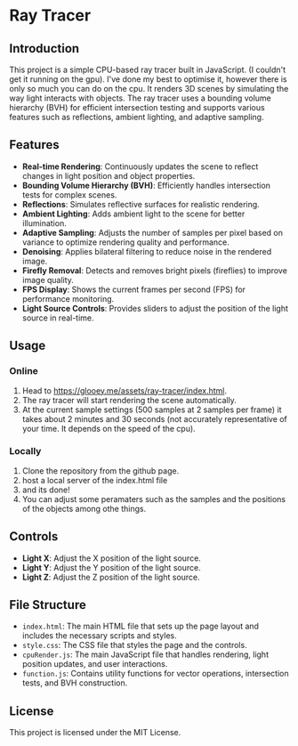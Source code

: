 # Ray Tracer

## Introduction

This project is a simple CPU-based ray tracer built in JavaScript. (I couldn't get it running on the gpu). I've done my best to optimise it, however there is only so much you can do on the cpu. It renders 3D scenes by simulating the way light interacts with objects. The ray tracer uses a bounding volume hierarchy (BVH) for efficient intersection testing and supports various features such as reflections, ambient lighting, and adaptive sampling.

## Features

- **Real-time Rendering**: Continuously updates the scene to reflect changes in light position and object properties.
- **Bounding Volume Hierarchy (BVH)**: Efficiently handles intersection tests for complex scenes.
- **Reflections**: Simulates reflective surfaces for realistic rendering.
- **Ambient Lighting**: Adds ambient light to the scene for better illumination.
- **Adaptive Sampling**: Adjusts the number of samples per pixel based on variance to optimize rendering quality and performance.
- **Denoising**: Applies bilateral filtering to reduce noise in the rendered image.
- **Firefly Removal**: Detects and removes bright pixels (fireflies) to improve image quality.
- **FPS Display**: Shows the current frames per second (FPS) for performance monitoring.
- **Light Source Controls**: Provides sliders to adjust the position of the light source in real-time.

## Usage

### Online

1. Head to https://glooey.me/assets/ray-tracer/index.html.
2. The ray tracer will start rendering the scene automatically.
3. At the current sample settings (500 samples at 2 samples per frame) it takes about 2 minutes and 30 seconds (not accurately representative of your time. It depends on the speed of the cpu).

### Locally

1. Clone the repository from the github page.
2. host a local server of the index.html file
3. and its done!
4. You can adjust some peramaters such as the samples and the positions of the objects among othe things.

## Controls

- **Light X**: Adjust the X position of the light source.
- **Light Y**: Adjust the Y position of the light source.
- **Light Z**: Adjust the Z position of the light source.

## File Structure

- `index.html`: The main HTML file that sets up the page layout and includes the necessary scripts and styles.
- `style.css`: The CSS file that styles the page and the controls.
- `cpuRender.js`: The main JavaScript file that handles rendering, light position updates, and user interactions.
- `function.js`: Contains utility functions for vector operations, intersection tests, and BVH construction.

## License

This project is licensed under the MIT License.
